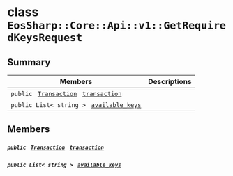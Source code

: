 # class `EosSharp::Core::Api::v1::GetRequiredKeysRequest` 

## Summary

 Members                                | Descriptions                                
----------------------------------------|---------------------------------------------
`public ` [`Transaction`](EosSharp--Core--Api--v1--Transaction.md)` ` [`transaction`](#class_eos_sharp_1_1_core_1_1_api_1_1v1_1_1_get_required_keys_request_1a5c50adb8acb69ec21dfe9370a87526aa) | 
`public List< string > ` [`available_keys`](#class_eos_sharp_1_1_core_1_1_api_1_1v1_1_1_get_required_keys_request_1a154df217e76b7859d4e88fc9d6a10278) | 

## Members

##### `public ` [`Transaction`](EosSharp--Core--Api--v1--Transaction.md)` ` [`transaction`](#class_eos_sharp_1_1_core_1_1_api_1_1v1_1_1_get_required_keys_request_1a5c50adb8acb69ec21dfe9370a87526aa) 

##### `public List< string > ` [`available_keys`](#class_eos_sharp_1_1_core_1_1_api_1_1v1_1_1_get_required_keys_request_1a154df217e76b7859d4e88fc9d6a10278) 

